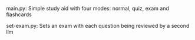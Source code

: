 main.py:  Simple study aid with four modes: normal, quiz, exam and flashcards

set-exam.py:  Sets an exam with each question being reviewed by a second llm